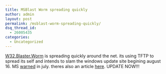 ```yaml
---
title: MSBlast Worm spreading quickly
author: admin
layout: post
permalink: /msblast-worm-spreading-quickly/
dsq_thread_id:
  - 26005435
categories:
  - Uncategorized
---
```

[W32.Blaster.Worm][1] is spreading quickly around the net. its using TFTP to spread its self and intends to slam the windows update site begining august 16. MS [warned][2] in july. theres also an article [here][3]. UPDATE NOW!!!

 [1]: http://www.sarc.com/avcenter/venc/data/w32.blaster.worm.html
 [2]: http://www.microsoft.com/technet/treeview/?url=/technet/security/bulletin/MS03-026.asp
 [3]: http://news.com.com/2100-1002-5062477.html?tag=nl